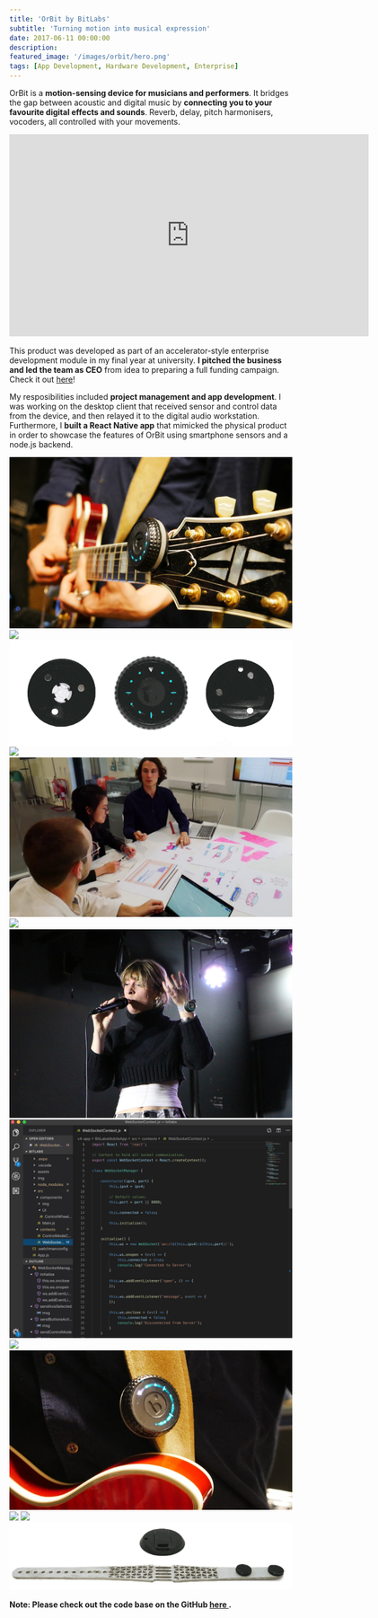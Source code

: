 ```yaml
---
title: 'OrBit by BitLabs'
subtitle: 'Turning motion into musical expression'
date: 2017-06-11 00:00:00
description: 
featured_image: '/images/orbit/hero.png'
tags: [App Development, Hardware Development, Enterprise]
---
```


OrBit is a **motion-sensing device for musicians and performers**. It bridges the gap between acoustic and digital music by **connecting you to your favourite digital effects and sounds**. Reverb, delay, pitch harmonisers, vocoders, all controlled with your movements.

<iframe src="https://player.vimeo.com/video/337293634" width="640" height="360" frameborder="0" allow="autoplay; fullscreen" allowfullscreen></iframe>

This product was developed as part of an accelerator-style enterprise development module in my final year at university. **I pitched the business and led the team as CEO** from idea to preparing a full funding campaign. Check it out [here](https://www.kickstarter.com/projects/bitlabs/1326804002?ref=835107&token=2f7e4b06)!

My resposibilities included **project management and app development**. I was working on the desktop client that received sensor and control data from the device, and then relayed it to the digital audio workstation. Furthermore, I  **built a React Native app** that mimicked the physical product in order to showcase the features of OrBit using smartphone sensors and a node.js backend.

<div class="gallery" data-columns="3">
	<img src="/images/orbit/1.png" />
    <img src="/images/orbit/6.gif" />
	<img src="/images/orbit/2.gif" />
    <img src="/images/orbit/5.gif" />
    <img src="/images/orbit/14.png" />
    <img src="/images/orbit/9.gif" />
	<img src="/images/orbit/8.png" />
    <img src="/images/orbit/15.jpg" />
    <img src="/images/orbit/10.gif" />
	<img src="/images/orbit/11.jpg" />
	<img src="/images/orbit/12.gif" />
    <img src="/images/orbit/13.gif" />
    <img src="/images/orbit/3.gif" />
</div>


**Note: Please check out the code base on the GitHub <a href="https://github.com/pa17/bitlabs">here </a>.**